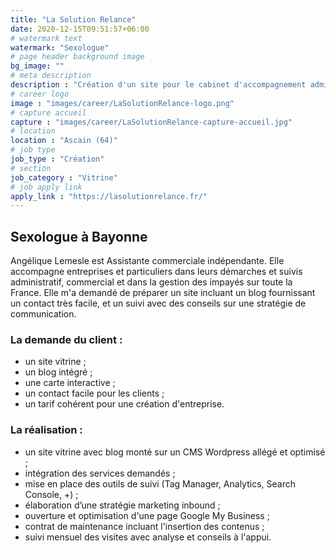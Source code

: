 ```yaml
---
title: "La Solution Relance"
date: 2020-12-15T09:51:57+06:00
# watermark text
watermark: "Sexologue"
# page header background image
bg_image: ""
# meta description
description : "Création d'un site pour le cabinet d'accompagnement administratif et commercial basé à Ascain."
# career logo
image : "images/career/LaSolutionRelance-logo.png"
# capture accueil
capture : "images/career/LaSolutionRelance-capture-accueil.jpg"
# location
location : "Ascain (64)"
# job type
job_type : "Création"
# section
job_category : "Vitrine"
# job apply link
apply_link : "https://lasolutionrelance.fr/"
---
```



## Sexologue à Bayonne

Angélique Lemesle est Assistante commerciale indépendante. Elle accompagne entreprises et particuliers dans leurs démarches et suivis administratif, commercial et dans la gestion des impayés sur toute la France. Elle m'a demandé de préparer un site incluant un blog fournissant un contact très facile, et un suivi avec des conseils sur une stratégie de communication.


### La demande du client :

* un site vitrine ;
* un blog intégré ;
* une carte interactive ;
* un contact facile pour les clients ;
* un tarif cohérent pour une création d'entreprise.


### La réalisation :

* un site vitrine avec blog monté sur un CMS Wordpress allégé et optimisé ;
* intégration des services demandés ;
* mise en place des outils de suivi (Tag Manager, Analytics, Search Console, +) ;
* élaboration d’une stratégie marketing inbound ;
* ouverture et optimisation d'une page Google My Business ;
* contrat de maintenance incluant l'insertion des contenus ;
* suivi mensuel des visites avec analyse et conseils à l'appui.
